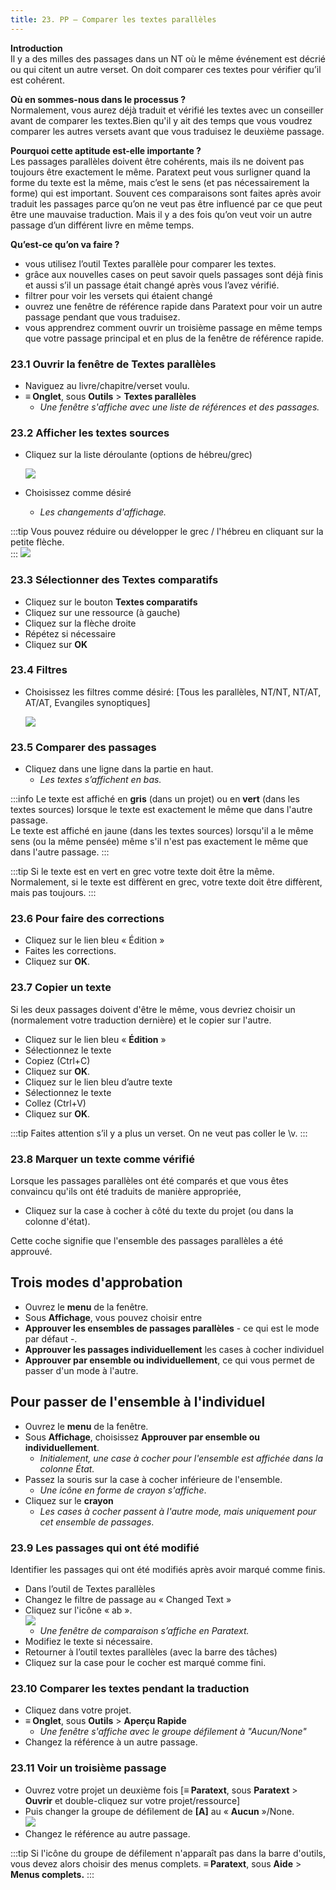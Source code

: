 ```yaml
---
title: 23. PP – Comparer les textes parallèles
---
```

**Introduction**  
Il y a des milles des passages dans un NT où le même événement est décrié ou qui citent un autre verset. On doit comparer ces textes pour vérifier qu’il est cohérent.

**Où en sommes-nous dans le processus ?**  
Normalement, vous aurez déjà traduit et vérifié les textes avec un conseiller avant de comparer les textes.Bien qu'il y ait des temps que vous voudrez comparer les autres versets avant que vous traduisez le deuxième passage.

**​Pourquoi cette aptitude est-elle importante ?**  
Les passages parallèles doivent être cohérents, mais ils ne doivent pas toujours être exactement le même. Paratext peut vous surligner quand la forme du texte est la même, mais c’est le sens (et pas nécessairement la forme) qui est important. Souvent ces comparaisons sont faites après avoir traduit les passages parce qu’on ne veut pas être influencé par ce que peut être une mauvaise traduction. Mais il y a des fois qu’on veut voir un autre passage d’un différent livre en même temps.

**​Qu’est-ce qu’on va faire ?**  
-   vous utilisez l’outil Textes parallèle pour comparer les textes.
-   grâce aux nouvelles cases on peut savoir quels passages sont déjà finis et aussi s’il un passage était changé après vous l’avez vérifié.
-   filtrer pour voir les versets qui étaient changé
-   ouvrez une fenêtre de référence rapide dans Paratext pour voir un autre passage pendant que vous traduisez.
-   vous apprendrez comment ouvrir un troisième passage en même temps que votre passage principal et en plus de la fenêtre de référence rapide.

### 23.1 Ouvrir la fenêtre de Textes parallèles

-   Naviguez au livre/chapitre/verset voulu.
-   **≡ Onglet**, sous **Outils** \> **Textes parallèles**  
    -    *Une fenêtre s'affiche avec une liste de références et des passages.*

### 23.2 Afficher les textes sources

-   Cliquez sur la liste déroulante (options de hébreu/grec)

    ![](../media/504f2c586a5f600b2d49456ab9edd114.png)

-   Choisissez comme désiré  
    -    *Les changements d'affichage.*

:::tip
Vous pouvez réduire ou développer le grec / l'hébreu en cliquant sur la petite flèche.  
:::
   ![](../media/parallel-passage-greek-collapse.png)


### 23.3 Sélectionner des Textes comparatifs

-   Cliquez sur le bouton **Textes comparatifs**
-   Cliquez sur une ressource (à gauche)
-   Cliquez sur la flèche droite
-   Répétez si nécessaire
-   Cliquez sur **OK**

### 23.4 Filtres

-   Choisissez les filtres comme désiré: [Tous les parallèles, NT/NT, NT/AT, AT/AT, Evangiles synoptiques]

    ![](../media/ca8547e13eaa5c826b46c1f9e1d8e52e.png)

### 23.5 Comparer des passages

-   Cliquez dans une ligne dans la partie en haut.  
    -    *Les textes s’affichent en bas.*

:::info
Le texte est affiché en **gris** (dans un projet) ou en **vert** (dans les textes sources) lorsque le texte est exactement le même que dans l'autre passage.  
Le texte est affiché en jaune (dans les textes sources) lorsqu'il a le même sens (ou la même pensée) même s'il n'est pas exactement le même que dans l'autre passage.
:::


:::tip
Si le texte est en vert en grec votre texte doit être la même.
Normalement, si le texte est diffèrent en grec, votre texte doit être diffèrent, mais pas toujours.
:::

### 23.6 Pour faire des corrections

-   Cliquez sur le lien bleu « Édition »
-   Faites les corrections.
-   Cliquez sur **OK**.

### 23.7 Copier un texte

Si les deux passages doivent d'être le même, vous devriez choisir un (normalement votre traduction dernière) et le copier sur l'autre.

-   Cliquez sur le lien bleu « **Édition** »
-   Sélectionnez le texte
-   Copiez (Ctrl+C)
-   Cliquez sur **OK**.
-   Cliquez sur le lien bleu d’autre texte
-   Sélectionnez le texte
-   Collez (Ctrl+V)
-   Cliquez sur **OK**.

:::tip
Faites attention s’il y a plus un verset. On ne veut pas coller le \\v.
:::
### 23.8 Marquer un texte comme vérifié

Lorsque les passages parallèles ont été comparés et que vous êtes convaincu qu'ils ont été traduits de manière appropriée,

-   Cliquez sur la case à cocher à côté du texte du projet (ou dans la colonne d'état).

Cette coche signifie que l'ensemble des passages parallèles a été approuvé.

## Trois modes d'approbation

-   Ouvrez le **menu** de la fenêtre.
-   Sous **Affichage**, vous pouvez choisir entre
-   **Approuver les ensembles de passages parallèles** - ce qui est le mode par défaut -.
-   **Approuver les passages individuellement** les cases à cocher individuel
-   **Approuver par ensemble ou individuellement**, ce qui vous permet de passer d'un mode à l'autre.

## Pour passer de l'ensemble à l'individuel

-   Ouvrez le **menu** de la fenêtre.
-   Sous **Affichage**, choisissez **Approuver par ensemble ou individuellement**.  
    -  *Initialement, une case à cocher pour l'ensemble est affichée dans la colonne État.*
-   Passez la souris sur la case à cocher inférieure de l'ensemble.
    -  *Une icône en forme de crayon s'affiche*.
-   Cliquez sur le **crayon**
    -  *Les cases à cocher passent à l'autre mode, mais uniquement pour cet ensemble de passages*.


### 23.9 Les passages qui ont été modifié

Identifier les passages qui ont été modifiés après avoir marqué comme finis.

-   Dans l’outil de Textes parallèles
-   Changez le filtre de passage au « Changed Text »
-   Cliquez sur l'icône « ab ».  
    ![](../media/7b561a763ccc098910a7941d503a86aa.png)  
    -    *Une fenêtre de comparaison s’affiche en Paratext.*
-   Modifiez le texte si nécessaire.
-   Retourner à l’outil textes parallèles (avec la barre des tâches)
-   Cliquez sur la case pour le cocher est marqué comme fini.

### 23.10 Comparer les textes pendant la traduction

-   Cliquez dans votre projet.
-   **≡ Onglet**, sous **Outils** \> **Aperçu Rapide**
    -    *Une fenêtre s'affiche avec le groupe défilement à "Aucun/None"*
-   Changez la référence à un autre passage.

### 23.11 Voir un troisième passage

-   Ouvrez votre projet un deuxième fois [**≡ Paratext**, sous **Paratext** \> **Ouvrir** et double-cliquez sur votre projet/ressource]
-   Puis changer la groupe de défilement de **[A]** au « **Aucun** »/None.  
    ![](../media/da972f21711957b32071c8a2a50ebe9a.png)  
-   Changez le référence au autre passage.

:::tip
Si l'icône du groupe de défilement n'apparaît pas dans la barre d'outils, vous devez alors choisir des menus complets. **≡ Paratext**, sous **Aide** \> **Menus complets.**
:::